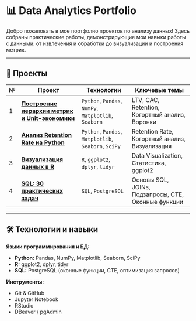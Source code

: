 # 📊 Data Analytics Portfolio

Добро пожаловать в мое портфолио проектов по анализу данных! Здесь собраны практические работы, демонстрирующие мои навыки работы с данными: от извлечения и обработки до визуализации и построения метрик.

---

## 📂 Проекты

| № | Проект | Технологии | Ключевые темы |
|---|--------|------------|---------------|
| 1 | **[Построение иерархии метрик и Unit-экономики](https://github.com/ElecSir/pet_projects/tree/main/Metrics)** | `Python`, `Pandas`, `NumPy`, `Matplotlib`, `Seaborn` | LTV, CAC, Retention, Когортный анализ, Воронки |
| 2 | **[Анализ Retention Rate на Python](https://github.com/your_username/your_repo/tree/main/project_retention)** | `Python`, `Pandas`, `Matplotlib`, `Seaborn`, `SciPy` | Retention Rate, Когортный анализ, Визуализация |
| 3 | **[Визуализация данных в R](https://github.com/your_username/your_repo/tree/main/project_r_visualization)** | `R`, `ggplot2`, `dplyr`, `tidyr` | Data Visualization, Статистика, ggplot2 |
| 4 | **[SQL: 30 практических задач](https://github.com/your_username/your_repo/tree/main/project_sql)** | `SQL`, `PostgreSQL` | Основы SQL, JOINs, Подзапросы, CTE, Оконные функции |

---

## 🛠 Технологии и навыки

**Языки программирования и БД:**
*   **Python:** Pandas, NumPy, Matplotlib, Seaborn, SciPy
*   **R:** ggplot2, dplyr, tidyr
*   **SQL:** PostgreSQL (оконные функции, CTE, оптимизация запросов)

**Инструменты:**
*   Git & GitHub
*   Jupyter Notebook
*   RStudio
*   DBeaver / pgAdmin


